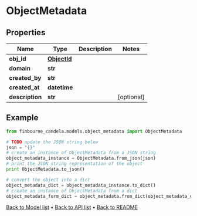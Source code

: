 # ObjectMetadata


## Properties
Name | Type | Description | Notes
------------ | ------------- | ------------- | -------------
**obj_id** | [**ObjectId**](ObjectId.md) |  | 
**domain** | **str** |  | 
**created_by** | **str** |  | 
**created_at** | **datetime** |  | 
**description** | **str** |  | [optional] 

## Example

```python
from finbourne_candela.models.object_metadata import ObjectMetadata

# TODO update the JSON string below
json = "{}"
# create an instance of ObjectMetadata from a JSON string
object_metadata_instance = ObjectMetadata.from_json(json)
# print the JSON string representation of the object
print ObjectMetadata.to_json()

# convert the object into a dict
object_metadata_dict = object_metadata_instance.to_dict()
# create an instance of ObjectMetadata from a dict
object_metadata_form_dict = object_metadata.from_dict(object_metadata_dict)
```
[Back to Model list](../README.md#documentation-for-models) &#8226; [Back to API list](../README.md#documentation-for-api-endpoints) &#8226; [Back to README](../README.md)


